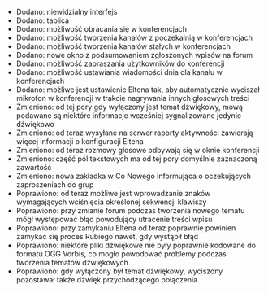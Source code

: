 - Dodano: niewidzialny interfejs
- Dodano: tablica
- Dodano: możliwość obracania się w konferencjach
- Dodano: możliwość tworzenia kanałów z poczekalnią w konferencjach
- Dodano: możliwość tworzenia kanałów stałych w konferencjach
- Dodano: nowe okno z podsumowaniem zgłoszonych wpisów na forum
- Dodano: możliwość zapraszania użytkowników do konferencji
- Dodano: możliwość ustawiania wiadomości dnia dla kanału w konferencjach
- Dodano: możliwe jest ustawienie Eltena tak, aby automatycznie wyciszał mikrofon w konferencji w trakcie nagrywania innych głosowych treści
- Zmieniono: od tej pory gdy wyłączony jest temat dźwiękowy, mową podawane są niektóre informacje wcześniej sygnalizowane jedynie dźwiękowo
- Zmieniono: od teraz wysyłane na serwer raporty aktywności zawierają więcej informacji o konfiguracji Eltena
- Zmieniono: od teraz rozmowy głosowe odbywają się w oknie konferencji
- Zmieniono: część pól tekstowych ma od tej pory domyślnie zaznaczoną zawartość
- Zmieniono: nowa zakładka w Co Nowego informująca o oczekujących zaproszeniach do grup
- Poprawiono: od teraz możliwe jest wprowadzanie znaków wymagających wciśnięcia określonej sekwencji klawiszy
- Poprawiono: przy zmianie forum podczas tworzenia nowego tematu mógł występować błąd powodujący utracenie treści wpisu
- Poprawiono: przy zamykaniu Eltena od teraz poprawnie powinien zamykać się proces Rubiego nawet, gdy wystąpił błąd
- Poprawiono: niektóre pliki dźwiękowe nie były poprawnie kodowane do formatu OGG Vorbis, co mogło powodować problemy podczas tworzenia tematów dźwiękowych
- Poprawiono: gdy wyłączony był temat dźwiękowy, wyciszony pozostawał także dźwięk przychodzącego połączenia